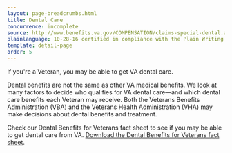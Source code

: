 ```yaml
---
layout: page-breadcrumbs.html
title: Dental Care
concurrence: incomplete
source: http://www.benefits.va.gov/COMPENSATION/claims-special-dental.asp
plainlanguage: 10-28-16 certified in compliance with the Plain Writing Act
template: detail-page
order: 5
---
```


<div class="va-introtext">

If you're a Veteran, you may be able to get VA dental care. 

Dental benefits are not the same as other VA medical benefits. We look at many factors to decide who qualifies for VA dental care—and which dental care benefits each Veteran may receive. Both the Veterans Benefits Administration (VBA) and the Veterans Health Administration (VHA) may make decisions about dental benefits and treatment. 

Check our Dental Benefits for Veterans fact sheet to see if you may be able to get dental care from VA. [Download the Dental Benefits for Veterans fact sheet](http://www.va.gov/healthbenefits/resources/publications/IB10-442_dental_benefits_for_veterans_2_14.pdf).

</div>
